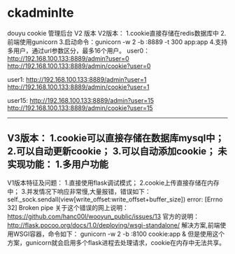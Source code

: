 # ckadminlte

douyu cookie 管理后台 V2 版本
V2版本：
1.cookie直接存储在redis数据库中
2.前端使用gunicorn
3.启动命令：gunicorn -w 2 -b :8889 -t 300 app:app
4.支持多用户，通过url参数区分，最多16个用户。
user0：
http://192.168.100.133:8889/admin?user=0
http://192.168.100.133:8889/admin/cookie?user=0

user1:
http://192.168.100.133:8889/admin?user=1
http://192.168.100.133:8889/admin/cookie?user=1

user15:
http://192.168.100.133:8889/admin?user=15
http://192.168.100.133:8889/admin/cookie?user=15


--------------------------------------------------------------------------------
V3版本：
1.cookie可以直接存储在数据库mysql中；
2.可以自动更新cookie；
3.可以自动添加cookie；
未实现功能：
1.多用户功能
---------------------------------------------------------------------------------
V1版本特征及问题：
1.直接使用flask调试模式；
2.cookie上传直接存储在内存中；
3.并发情况下响应非常慢,大量报错，错误如下：
    self._sock.sendall(view[write_offset:write_offset+buffer_size])
error: [Errno 32] Broken pipe
关于这个错误的网上说明：https://github.com/hanc00l/wooyun_public/issues/13
官方的说明：http://flask.pocoo.org/docs/1.0/deploying/wsgi-standalone/
解决方案,前端使用WSGI容器，命令如下：
gunicorn -w 2 -b :8100  cookie:app  &
但是使用这个方案，gunicorn就会启用多个flask进程去处理请求，cookie在内存中无法共享。
